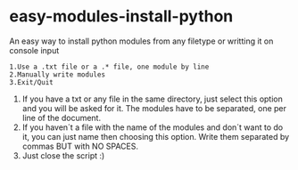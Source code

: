 # easy-modules-install-python
An easy way to install python modules from any filetype or writting it on console input


    1.Use a .txt file or a .* file, one module by line
    2.Manually write modules
    3.Exit/Quit

1. If you have a txt or any file in the same directory, just select this option and you will be asked for it. The modules have to be separated, one per line of the document.
2. If you haven´t a file with the name of the modules and don´t want to do it, you can just name then choosing this option. Write them separated by commas BUT with NO SPACES.
3. Just close the script :)
